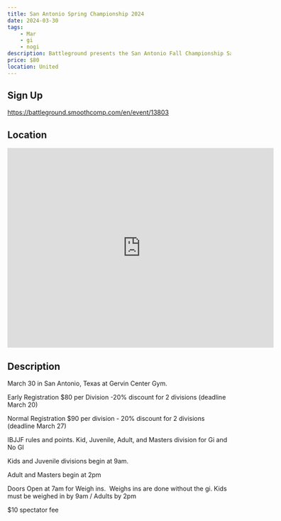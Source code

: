```yaml
---
title: San Antonio Spring Championship 2024
date: 2024-03-30
tags:
    - Mar
    - gi 
    - nogi 
description: Battleground presents the San Antonio Fall Championship Saturday October 7th
price: $80
location: United
---
```

## Sign Up
https://battleground.smoothcomp.com/en/event/13803

## Location
<iframe src="https://www.google.com/maps/embed?pb=!1m18!1m12!1m3!1d12345.6789!2d-98.4282880!3d29.4916441!2m3!1f0!2f0!3f0!3m2!1i1024!2i768!4f13.1!3m3!1m2!1s0x0%3A0x0!2z29.4916441!5e0!3m2!1sen!2sus!4v1234567890" width="600" height="450" style="border:0;" allowfullscreen="" loading="lazy"></iframe>

## Description
March 30 in San Antonio, Texas at Gervin Center Gym. 


Early Registration $80 per Division -20% discount for 2 divisions (deadline March 20)


Normal Registration $90 per division - 20% discount for 2 divisions (deadline March 27)


IBJJF rules and points. Kid, Juvenile, Adult, and Masters division for Gi and No GI 


Kids and Juvenile divisions begin at 9am.


Adult and Masters begin at 2pm


Doors Open at 7am for Weigh ins.  Weighs ins are done without the gi. Kids must be weighed in by 9am / Adults by 2pm


$10 spectator fee